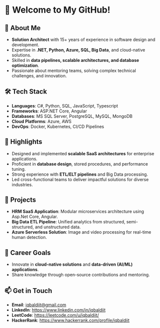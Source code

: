 # 👋 Welcome to My GitHub!  

## 🚀 About Me  
- **Solution Architect** with 15+ years of experience in software design and development.  
- Expertise in **.NET, Python, Azure, SQL, Big Data**, and cloud-native solutions.  
- Skilled in **data pipelines, scalable architectures, and database optimization**.  
- Passionate about mentoring teams, solving complex technical challenges, and innovation.  

## 🛠️ Tech Stack  
- **Languages**: C#, Python, SQL, JavaScript, Typescript  
- **Frameworks**: ASP.NET Core, Angular 
- **Databases**: MS SQL Server, PostgreSQL, MySQL, MongoDB  
- **Cloud Platforms**: Azure, AWS  
- **DevOps**: Docker, Kubernetes, CI/CD Pipelines  

## 📌 Highlights  
- Designed and implemented **scalable SaaS architectures** for enterprise applications.  
- Proficient in **database design**, stored procedures, and performance tuning.  
- Strong experience with **ETL/ELT pipelines** and Big Data processing.  
- Led cross-functional teams to deliver impactful solutions for diverse industries.  

## 📂 Projects  
- **HRM SaaS Application**: Modular microservices architecture using Asp.Net Core, Angular.  
- **Big Data ETL Pipeline**: Unified analytics from structured, semi-structured, and unstructured data.  
- **Azure Serverless Solution**: Image and video processing for real-time human detection.  

## 🌟 Career Goals  
- Innovate in **cloud-native solutions** and **data-driven (AI/ML) applications**.  
- Share knowledge through open-source contributions and mentoring.  

## 📫 Get in Touch  
- **Email**: iqbaldiit@gmail.com  
- **LinkedIn**: https://www.linkedin.com/in/iqbaldiit
- **LeetCode**: https://leetcode.com/u/iqbaldiit/
- **HackerRank**: https://www.hackerrank.com/profile/iqbaldiit



<!--
**iqbaldiit/iqbaldiit** is a ✨ _special_ ✨ repository because its `README.md` (this file) appears on your GitHub profile.

Here are some ideas to get you started:

- 🔭 I’m currently working on ...
- 🌱 I’m currently learning ...
- 👯 I’m looking to collaborate on ...
- 🤔 I’m looking for help with ...
- 💬 Ask me about ...
- 📫 How to reach me: ...
- 😄 Pronouns: ...
- ⚡ Fun fact: ...
-->
